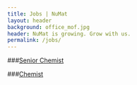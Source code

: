 ```yaml
---
title: Jobs | NuMat
layout: header
background: office_mof.jpg
header: NuMat is growing. Grow with us.
permalink: /jobs/
---
```


###[Senior Chemist](/jobs/senior-chemist/)

###[Chemist](/jobs/chemist/)
